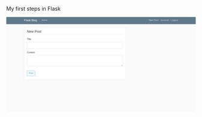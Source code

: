 My first steps in Flask

![alt text](https://github.com/sichiiii/simpleFlaskBlog/blob/main/some_screenshots/screenshotCreatePost.png)
